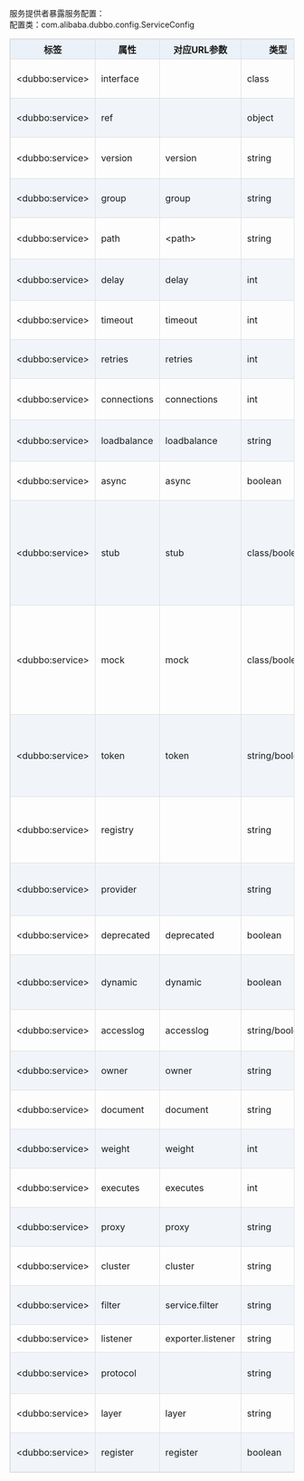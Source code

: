<style>
table {
  width: 100%;
  max-width: 65em;
  border: 1px solid #dedede;
  margin: 15px auto;
  border-collapse: collapse;
  empty-cells: show;
}
table th,
table td {
  height: 35px;
  border: 1px solid #dedede;
  padding: 0 10px;
}
table th {
  font-weight: bold;
  text-align: center !important;
  background: rgba(158,188,226,0.2);
  white-space: nowrap;
}
table tbody tr:nth-child(2n) {
  background: rgba(158,188,226,0.12);
}
table td:nth-child(1) {
  white-space: nowrap;
}
table tr:hover {
  background: #efefef;
}
.table-area {
  overflow: auto;
}
</style>

<script type="text/javascript">
[].slice.call(document.querySelectorAll('table')).forEach(function(el){
    var wrapper = document.createElement('div');
    wrapper.className = 'table-area';
    el.parentNode.insertBefore(wrapper, el);
    el.parentNode.removeChild(el);
    wrapper.appendChild(el);
})
</script>


服务提供者暴露服务配置：  
配置类：com.alibaba.dubbo.config.ServiceConfig

|  标签 |  属性 |  对应URL参数 |  类型 |  是否必填 |  缺省值 |  作用 |  描述 |  兼容性 |
| --- | --- | --- | ---- | --- | --- | --- | --- | --- |
| &lt;dubbo:service&gt; | interface | | class | <b>必填</b> | | 服务发现 | 服务接口名 | 1.0.0以上版本 |
| &lt;dubbo:service&gt; | ref | | object | <b>必填</b> | | 服务发现 | 服务对象实现引用 | 1.0.0以上版本 |
| &lt;dubbo:service&gt; | version | version | string | 可选 | 0.0.0 | 服务发现 | 服务版本，建议使用两位数字版本，如：1.0，通常在接口不兼容时版本号才需要升级 | 1.0.0以上版本 |
| &lt;dubbo:service&gt; | group | group | string | 可选 | | 服务发现 | 服务分组，当一个接口有多个实现，可以用分组区分 | 1.0.7以上版本 |
| &lt;dubbo:service&gt; | path | &lt;path&gt; | string | 可选 | 缺省为接口名 | 服务发现 | 服务路径 (注意：1.0不支持自定义路径，总是使用接口名，如果有1.0调2.0，配置服务路径可能不兼容) | 1.0.12以上版本 |
| &lt;dubbo:service&gt; | delay | delay | int | 可选 | 0 | 性能调优 | 延迟注册服务时间(毫秒) ，设为-1时，表示延迟到Spring容器初始化完成时暴露服务 | 1.0.14以上版本 |
| &lt;dubbo:service&gt; | timeout | timeout | int | 可选 | 1000 | 性能调优 | 远程服务调用超时时间(毫秒) | 2.0.0以上版本 |
| &lt;dubbo:service&gt; | retries | retries | int | 可选 | 2 | 性能调优 | 远程服务调用重试次数，不包括第一次调用，不需要重试请设为0 | 2.0.0以上版本 |
| &lt;dubbo:service&gt; | connections | connections | int | 可选 | 100 | 性能调优 | 对每个提供者的最大连接数，rmi、http、hessian等短连接协议表示限制连接数，dubbo等长连接协表示建立的长连接个数 | 2.0.0以上版本 |
| &lt;dubbo:service&gt; | loadbalance | loadbalance | string | 可选 | random | 性能调优 | 负载均衡策略，可选值：random,roundrobin,leastactive，分别表示：随机，轮循，最少活跃调用 | 2.0.0以上版本 |
| &lt;dubbo:service&gt; | async | async | boolean | 可选 | false | 性能调优 | 是否缺省异步执行，不可靠异步，只是忽略返回值，不阻塞执行线程 | 2.0.0以上版本 |
| &lt;dubbo:service&gt; | stub | stub | class/boolean | 可选 | false | 服务治理 | 设为true，表示使用缺省代理类名，即：接口名 + Local后缀，服务接口客户端本地代理类名，用于在客户端执行本地逻辑，如本地缓存等，该本地代理类的构造函数必须允许传入远程代理对象，构造函数如：public XxxServiceLocal(XxxService xxxService) | 2.0.0以上版本 |
| &lt;dubbo:service&gt; | mock | mock | class/boolean | 可选 | false | 服务治理 | 设为true，表示使用缺省Mock类名，即：接口名 + Mock后缀，服务接口调用失败Mock实现类，该Mock类必须有一个无参构造函数，与Local的区别在于，Local总是被执行，而Mock只在出现非业务异常(比如超时，网络异常等)时执行，Local在远程调用之前执行，Mock在远程调用后执行。 | 2.0.0以上版本 |
| &lt;dubbo:service&gt; | token | token | string/boolean | 可选 | false | 服务治理 | 令牌验证，为空表示不开启，如果为true，表示随机生成动态令牌，否则使用静态令牌，令牌的作用是防止消费者绕过注册中心直接访问，保证注册中心的授权功能有效，如果使用点对点调用，需关闭令牌功能 | 2.0.0以上版本 |
| &lt;dubbo:service&gt; | registry | | string | 可选 | 缺省向所有registry注册 | 配置关联 | 向指定注册中心注册，在多个注册中心时使用，值为&lt;dubbo:registry&gt;的id属性，多个注册中心ID用逗号分隔，如果不想将该服务注册到任何registry，可将值设为N/A | 2.0.0以上版本 |
| &lt;dubbo:service&gt; | provider | | string | 可选 | 缺使用第一个provider配置 | 配置关联 | 指定provider，值为&lt;dubbo:provider&gt;的id属性 | 2.0.0以上版本 |
| &lt;dubbo:service&gt; | deprecated | deprecated | boolean | 可选 | false | 服务治理 | 服务是否过时，如果设为true，消费方引用时将打印服务过时警告error日志 | 2.0.5以上版本 |
| &lt;dubbo:service&gt; | dynamic | dynamic | boolean | 可选 | true | 服务治理 | 服务是否动态注册，如果设为false，注册后将显示后disable状态，需人工启用，并且服务提供者停止时，也不会自动取消册，需人工禁用。 | 2.0.5以上版本 |
| &lt;dubbo:service&gt; | accesslog | accesslog | string/boolean | 可选 | false | 服务治理 | 设为true，将向logger中输出访问日志，也可填写访问日志文件路径，直接把访问日志输出到指定文件 | 2.0.5以上版本 |
| &lt;dubbo:service&gt; | owner | owner | string | 可选 | | 服务治理 | 服务负责人，用于服务治理，请填写负责人公司邮箱前缀 | 2.0.5以上版本 |
| &lt;dubbo:service&gt; | document | document | string | 可选 | | 服务治理 | 服务文档URL | 2.0.5以上版本 |
| &lt;dubbo:service&gt; | weight | weight | int | 可选 | | 性能调优 | 服务权重 | 2.0.5以上版本 |
| &lt;dubbo:service&gt; | executes | executes | int | 可选 | 0 | 性能调优 | 服务提供者每服务每方法最大可并行执行请求数 | 2.0.5以上版本 | | &lt;dubbo:service&gt; | actives | actives | int | 可选 | 0 | 性能调优 | 每服务消费者每服务每方法最大并发调用数 | 2.0.5以上版本 |
| &lt;dubbo:service&gt; | proxy | proxy | string | 可选 | javassist | 性能调优 | 生成动态代理方式，可选：jdk/javassist | 2.0.5以上版本 |
| &lt;dubbo:service&gt; | cluster | cluster | string | 可选 | failover | 性能调优 | 集群方式，可选：failover/failfast/failsafe/failback/forking | 2.0.5以上版本 |
| &lt;dubbo:service&gt; | filter | service.filter | string | 可选 | default | 性能调优 | 服务提供方远程调用过程拦截器名称，多个名称用逗号分隔 | 2.0.5以上版本 |
| &lt;dubbo:service&gt; | listener | exporter.listener | string | 可选 | default | 性能调优 | 服务提供方导出服务监听器名称，多个名称用逗号分隔 | |
| &lt;dubbo:service&gt; | protocol | | string | 可选 | | 配置关联 | 使用指定的协议暴露服务，在多协议时使用，值为&lt;dubbo:protocol&gt;的id属性，多个协议ID用逗号分隔 | 2.0.5以上版本 |
| &lt;dubbo:service&gt; | layer | layer | string | 可选 | | 服务治理 | 服务提供者所在的分层。如：biz、dao、intl:web、china:acton。 | 2.0.7以上版本 |
| &lt;dubbo:service&gt; | register | register | boolean | 可选 | true | 服务治理 | 该协议的服务是否注册到注册中心 | 2.0.8以上版本 |
